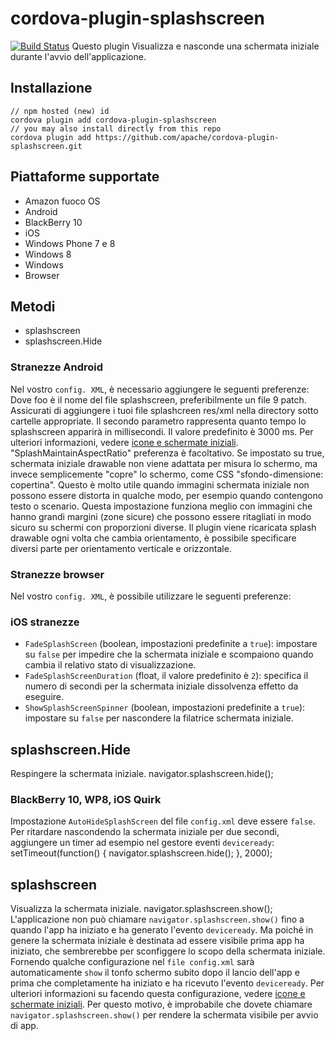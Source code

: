 <!--
# license: Licensed to the Apache Software Foundation (ASF) under one
#         or more contributor license agreements.  See the NOTICE file
#         distributed with this work for additional information
#         regarding copyright ownership.  The ASF licenses this file
#         to you under the Apache License, Version 2.0 (the
#         "License"); you may not use this file except in compliance
#         with the License.  You may obtain a copy of the License at
#
#           http://www.apache.org/licenses/LICENSE-2.0
#
#         Unless required by applicable law or agreed to in writing,
#         software distributed under the License is distributed on an
#         "AS IS" BASIS, WITHOUT WARRANTIES OR CONDITIONS OF ANY
#         KIND, either express or implied.  See the License for the
#         specific language governing permissions and limitations
#         under the License.
-->
# cordova-plugin-splashscreen
[![Build Status](https://travis-ci.org/apache/cordova-plugin-splashscreen.svg)](https://travis-ci.org/apache/cordova-plugin-splashscreen)
Questo plugin Visualizza e nasconde una schermata iniziale durante l'avvio dell'applicazione.
## Installazione
    // npm hosted (new) id
    cordova plugin add cordova-plugin-splashscreen
    // you may also install directly from this repo
    cordova plugin add https://github.com/apache/cordova-plugin-splashscreen.git
## Piattaforme supportate
  * Amazon fuoco OS
  * Android
  * BlackBerry 10
  * iOS
  * Windows Phone 7 e 8
  * Windows 8
  * Windows
  * Browser
## Metodi
  * splashscreen
  * splashscreen.Hide
### Stranezze Android
Nel vostro `config. XML`, è necessario aggiungere le seguenti preferenze:
    <preference name="SplashScreen" value="foo" />
    <preference name="SplashScreenDelay" value="10000" />
    <preference name="SplashMaintainAspectRatio" value="true|false" />
Dove foo è il nome del file splashscreen, preferibilmente un file 9 patch. Assicurati di aggiungere i tuoi file splashcreen res/xml nella directory sotto cartelle appropriate. Il secondo parametro rappresenta quanto tempo lo splashscreen apparirà in millisecondi. Il valore predefinito è 3000 ms. Per ulteriori informazioni, vedere [icone e schermate iniziali](http://cordova.apache.org/docs/en/edge/config_ref_images.md.html).
"SplashMaintainAspectRatio" preferenza è facoltativo. Se impostato su true, schermata iniziale drawable non viene adattata per misura lo schermo, ma invece semplicemente "copre" lo schermo, come CSS "sfondo-dimensione: copertina". Questo è molto utile quando immagini schermata iniziale non possono essere distorta in qualche modo, per esempio quando contengono testo o scenario. Questa impostazione funziona meglio con immagini che hanno grandi margini (zone sicure) che possono essere ritagliati in modo sicuro su schermi con proporzioni diverse.
Il plugin viene ricaricata splash drawable ogni volta che cambia orientamento, è possibile specificare diversi parte per orientamento verticale e orizzontale.
### Stranezze browser
Nel vostro `config. XML`, è possibile utilizzare le seguenti preferenze:
    <platform name="browser">
        <preference name="SplashScreen" value="images/browser/splashscreen.jpg" /> <!-- defaults to "img/logo.png" -->
        <preference name="SplashScreenDelay" value="10000" /> <!-- defaults to "3000" -->
        <preference name="SplashScreenBackgroundColor" value="green" /> <!-- defaults to "#464646" -->
        <preference name="ShowSplashScreen" value="false" /> <!-- defaults to "true" -->
        <preference name="SplashScreenWidth" value="600" /> <!-- defaults to "170" -->
        <preference name="SplashScreenHeight" value="300" /> <!-- defaults to "200" -->
    </platform>
### iOS stranezze
  * `FadeSplashScreen` (boolean, impostazioni predefinite a `true`): impostare su `false` per impedire che la schermata iniziale e scompaiono quando cambia il relativo stato di visualizzazione.
        <preference name="FadeSplashScreen" value="false"/>
  * `FadeSplashScreenDuration` (float, il valore predefinito è `2`): specifica il numero di secondi per la schermata iniziale dissolvenza effetto da eseguire.
        <preference name="FadeSplashScreenDuration" value="4"/>
  * `ShowSplashScreenSpinner` (boolean, impostazioni predefinite a `true`): impostare su `false` per nascondere la filatrice schermata iniziale.
        <preference name="ShowSplashScreenSpinner" value="false"/>
## splashscreen.Hide
Respingere la schermata iniziale.
    navigator.splashscreen.hide();
### BlackBerry 10, WP8, iOS Quirk
Impostazione `AutoHideSplashScreen` del file `config.xml` deve essere `false`. Per ritardare nascondendo la schermata iniziale per due secondi, aggiungere un timer ad esempio nel gestore eventi `deviceready`:
        setTimeout(function() {
            navigator.splashscreen.hide();
        }, 2000);
## splashscreen
Visualizza la schermata iniziale.
    navigator.splashscreen.show();
L'applicazione non può chiamare `navigator.splashscreen.show()` fino a quando l'app ha iniziato e ha generato l'evento `deviceready`. Ma poiché in genere la schermata iniziale è destinata ad essere visibile prima app ha iniziato, che sembrerebbe per sconfiggere lo scopo della schermata iniziale. Fornendo qualche configurazione nel `file config.xml` sarà automaticamente `show` il tonfo schermo subito dopo il lancio dell'app e prima che completamente ha iniziato e ha ricevuto l'evento `deviceready`. Per ulteriori informazioni su facendo questa configurazione, vedere [icone e schermate iniziali](http://cordova.apache.org/docs/en/edge/config_ref_images.md.html). Per questo motivo, è improbabile che dovete chiamare `navigator.splashscreen.show()` per rendere la schermata visibile per avvio di app.